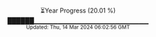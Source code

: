 <p align="center">
⏳Year Progress (20.01 %)<br>
██████▁▁▁▁▁▁▁▁▁▁▁▁▁▁▁▁▁▁▁▁▁▁▁▁ <br>
<sub>Updated: Thu, 14 Mar 2024 06:02:56 GMT</sub>
</p>

